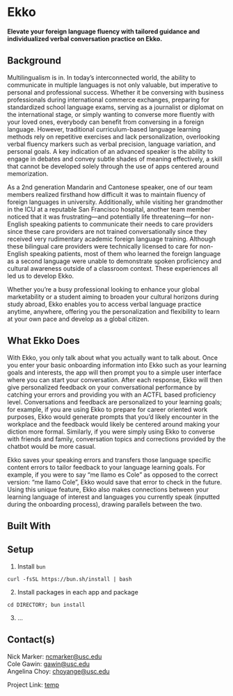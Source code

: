 # Ekko
**Elevate your foreign language fluency with tailored guidance and individualized verbal conversation practice on Ekko.**


## Background 

Multilingualism is in. In today’s interconnected world, the ability to communicate in multiple languages is not only valuable, but imperative to personal and professional success. Whether it be conversing with business professionals during international commerce exchanges, preparing for standardized school language exams, serving as a journalist or diplomat on the international stage, or simply wanting to converse more fluently with your loved ones, everybody can benefit from conversing in a foreign language. However, traditional curriculum-based language learning methods rely on repetitive exercises and  lack personalization, overlooking verbal fluency markers such as verbal precision, language variation, and personal goals. A key indication of an advanced speaker is the ability to engage in debates and convey subtle shades of meaning effectively, a skill that cannot be developed solely through the use of apps centered around memorization.

As a 2nd generation Mandarin and Cantonese speaker, one of our team members realized firsthand how difficult it was to maintain fluency of foreign languages in university. Additionally, while visiting her grandmother in the ICU at a reputable San Francisco hospital, another team member noticed that it was frustrating—and potentially life threatening—for non-English speaking patients to communicate their needs to care providers since these care providers are not trained conversationally since they received very rudimentary academic foreign language training. Although these bilingual care providers were technically licensed to care for non-English speaking patients, most of them who learned the foreign language as a second language were unable to demonstrate spoken proficiency and cultural awareness outside of a classroom context. These experiences all led us to develop Ekko.

Whether you’re a busy professional looking to enhance your global marketability or a student aiming to broaden your cultural horizons during study abroad, Ekko enables you to access verbal language practice anytime, anywhere, offering you the personalization and flexibility to learn at your own pace and develop as a global citizen.


## What Ekko Does

With Ekko, you only talk about what you actually want to talk about. Once you enter your basic onboarding information into Ekko such as your learning goals and interests, the app will then prompt you to a simple user interface where you can start your conversation. After each response, Ekko will then give personalized feedback on your conversational performance by catching your errors and providing you with an ACTFL based proficiency level. Conversations and feedback are personalized to your learning goals; for example, if you are using Ekko to prepare for career oriented work purposes, Ekko would generate prompts that you’d likely encounter in the workplace and the feedback would likely be centered around making your diction more formal. Similarly, if you were simply using Ekko to converse with friends and family, conversation topics and corrections provided by the chatbot would be more casual. 

Ekko saves your speaking errors and transfers those language specific content errors to tailor feedback to your language learning goals. For example, if you were to say “me llamo es Cole” as opposed to the correct version: “me llamo Cole”, Ekko would save that error to check in the future. Using this unique feature, Ekko also makes connections between your learning language of interest and languages you currently speak (inputted during the onboarding process), drawing parallels between the two. 


## Built With



## Setup

1. Install `bun`
```
curl -fsSL https://bun.sh/install | bash
```

2. Install packages in each app and package
```
cd DIRECTORY; bun install
```

3. ...


## Contact(s)

Nick Marker: <a href="mailto:ncmarker@usc.edu">ncmarker@usc.edu</a>
<br/>
Cole Gawin: <a href="mailto:gawin@usc.edu">gawin@usc.edu</a>
<br/>
Angelina Choy: <a href="mailto:choyange@usc.edu">choyange@usc.edu</a>
<br/>

Project Link: <a href="#">temp</a>
